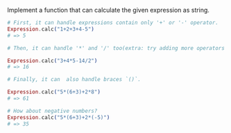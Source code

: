 Implement a function that can calculate the given expression as string.

```Elixir
# First, it can handle expressions contain only '+' or '-' operator.
Expression.calc("1+2+3+4-5")
# => 5

# Then, it can handle '*' and '/' too(extra: try adding more operators such as `^`).

Expression.calc("3+4*5-14/2")
# => 16

# Finally, it can  also handle braces `()`.

Expression.calc("5*(6+3)+2*8")
# => 61

# How about negative numbers?
Expression.calc("5*(6+3)+2*(-5)")
# => 35
```